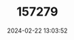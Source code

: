 ---
title: "157279"
category: "Ophisops elegans"
draft: false
date: 2024-02-22 13:03:52
languages:
  English: ["Snake-eyed Lacertid", "Snake-eyed Lizard"]
  Georgian: ["Kokchta Gveltava"]
  French: ["Ophisops elegant"]
  German: ["Schlangenaugeneidechse"]
  Russian: ["Stroinaya zmeegolovka"]
  Turkish: ["Tarla Kertenkelesi"]
  Greek, Modern (1453-): ["Οφίσωψ"]
---